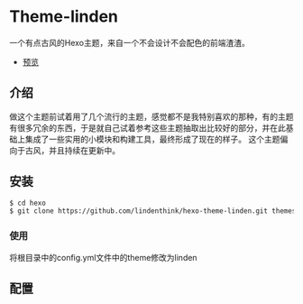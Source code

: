 # Theme-linden

一个有点古风的Hexo主题，来自一个不会设计不会配色的前端渣渣。
- [预览](https://yiluyanxia.site)
## 介绍
做这个主题前试着用了几个流行的主题，感觉都不是我特别喜欢的那种，有的主题有很多冗余的东西，于是就自己试着参考这些主题抽取出比较好的部分，并在此基础上集成了一些实用的小模块和构建工具，最终形成了现在的样子。
这个主题偏向于古风，并且持续在更新中。

## 安装
``` bash
$ cd hexo
$ git clone https://github.com/lindenthink/hexo-theme-linden.git themes/next
```

### 使用
将根目录中的config.yml文件中的theme修改为linden

## 配置

